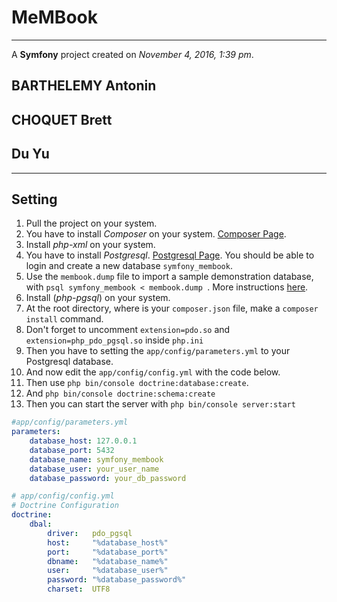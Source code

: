 # MeMBook

***
A **Symfony** project created on *November 4, 2016, 1:39 pm*.
## BARTHELEMY Antonin
## CHOQUET Brett
## Du Yu

***

## Setting

1. Pull the project on your system.
2. You have to install *_Composer_* on your system. [Composer Page](https://getcomposer.org/).
3. Install *_php-xml_* on your system.
4. You have to install *_Postgresql_*. [Postgresql Page](https://www.postgresql.org/). You should be able to login and create a new database `symfony_membook`.
5. Use the `membook.dump` file to import a sample demonstration database, with `psql symfony_membook < membook.dump `. More instructions [here](https://www.postgresql.org/docs/9.1/static/backup-dump.html).
5. Install (*_php-pgsql_*) on your system.
5. At the root directory, where is your `composer.json` file, make a `composer install` command.
6. Don't forget to uncomment `extension=pdo.so` and `extension=php_pdo_pgsql.so` inside `php.ini`
7. Then you have to setting the `app/config/parameters.yml` to your Postgresql database.
8. And now edit the `app/config/config.yml` with the code below.
9. Then use `php bin/console doctrine:database:create`.
10. And `php bin/console doctrine:schema:create`
11. Then you can start the server with `php bin/console server:start`

```yaml
#app/config/parameters.yml
parameters:
    database_host: 127.0.0.1
    database_port: 5432
    database_name: symfony_membook
    database_user: your_user_name
    database_password: your_db_password

```

```yaml
# app/config/config.yml
# Doctrine Configuration
doctrine:
    dbal:
        driver:   pdo_pgsql
        host:     "%database_host%"
        port:     "%database_port%"
        dbname:   "%database_name%"
        user:     "%database_user%"
        password: "%database_password%"
        charset:  UTF8
```
